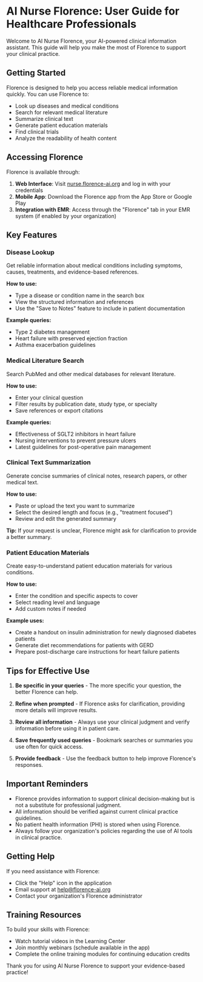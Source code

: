 # AI Nurse Florence: User Guide for Healthcare Professionals

Welcome to AI Nurse Florence, your AI-powered clinical information assistant. This guide will help you make the most of Florence to support your clinical practice.

## Getting Started

Florence is designed to help you access reliable medical information quickly. You can use Florence to:

- Look up diseases and medical conditions
- Search for relevant medical literature
- Summarize clinical text
- Generate patient education materials
- Find clinical trials
- Analyze the readability of health content

## Accessing Florence

Florence is available through:

1. **Web Interface**: Visit [nurse.florence-ai.org](https://nurse.florence-ai.org) and log in with your credentials
2. **Mobile App**: Download the Florence app from the App Store or Google Play
3. **Integration with EMR**: Access through the "Florence" tab in your EMR system (if enabled by your organization)

## Key Features

### Disease Lookup

Get reliable information about medical conditions including symptoms, causes, treatments, and evidence-based references.

**How to use:**
- Type a disease or condition name in the search box
- View the structured information and references
- Use the "Save to Notes" feature to include in patient documentation

**Example queries:**
- Type 2 diabetes management
- Heart failure with preserved ejection fraction
- Asthma exacerbation guidelines

### Medical Literature Search

Search PubMed and other medical databases for relevant literature.

**How to use:**
- Enter your clinical question
- Filter results by publication date, study type, or specialty
- Save references or export citations

**Example queries:**
- Effectiveness of SGLT2 inhibitors in heart failure
- Nursing interventions to prevent pressure ulcers
- Latest guidelines for post-operative pain management

### Clinical Text Summarization

Generate concise summaries of clinical notes, research papers, or other medical text.

**How to use:**
- Paste or upload the text you want to summarize
- Select the desired length and focus (e.g., "treatment focused")
- Review and edit the generated summary

**Tip:** If your request is unclear, Florence might ask for clarification to provide a better summary.

### Patient Education Materials

Create easy-to-understand patient education materials for various conditions.

**How to use:**
- Enter the condition and specific aspects to cover
- Select reading level and language
- Add custom notes if needed

**Example uses:**
- Create a handout on insulin administration for newly diagnosed diabetes patients
- Generate diet recommendations for patients with GERD
- Prepare post-discharge care instructions for heart failure patients

## Tips for Effective Use

1. **Be specific in your queries** - The more specific your question, the better Florence can help.

2. **Refine when prompted** - If Florence asks for clarification, providing more details will improve results.

3. **Review all information** - Always use your clinical judgment and verify information before using it in patient care.

4. **Save frequently used queries** - Bookmark searches or summaries you use often for quick access.

5. **Provide feedback** - Use the feedback button to help improve Florence's responses.

## Important Reminders

- Florence provides information to support clinical decision-making but is not a substitute for professional judgment.
- All information should be verified against current clinical practice guidelines.
- No patient health information (PHI) is stored when using Florence.
- Always follow your organization's policies regarding the use of AI tools in clinical practice.

## Getting Help

If you need assistance with Florence:

- Click the "Help" icon in the application
- Email support at help@florence-ai.org
- Contact your organization's Florence administrator

## Training Resources

To build your skills with Florence:

- Watch tutorial videos in the Learning Center
- Join monthly webinars (schedule available in the app)
- Complete the online training modules for continuing education credits

Thank you for using AI Nurse Florence to support your evidence-based practice!
